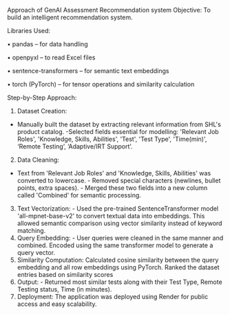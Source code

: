 Approach of GenAI Assessment Recommendation system
Objective: To build an intelligent recommendation system.

Libraries Used:

•	pandas – for data handling

•	openpyxl – to read Excel files

•	sentence-transformers – for semantic text embeddings

•	torch (PyTorch) – for tensor operations and similarity calculation

Step-by-Step Approach:
1. Dataset Creation:
 - Manually built the dataset by extracting relevant information from SHL's product catalog. -Selected fields essential for modelling: 'Relevant Job Roles', 'Knowledge, Skills, Abilities', 'Test', 'Test Type', 'Time(min)', ‘Remote Testing’, ‘Adaptive/IRT Support’.
2. Data Cleaning:
 - Text from 'Relevant Job Roles' and 'Knowledge, Skills, Abilities' was converted to lowercase. - Removed special characters (newlines, bullet points, extra spaces). - Merged these two fields into a new column called 'Combined' for semantic processing.
3. Text Vectorization: - Used the pre-trained SentenceTransformer model 'all-mpnet-base-v2' to convert textual data into embeddings. This allowed semantic comparison using vector similarity instead of keyword matching.
4. Query Embedding: - User queries were cleaned in the same manner and combined. Encoded using the same transformer model to generate a query vector.
5. Similarity Computation: Calculated cosine similarity between the query embedding and all row embeddings using PyTorch. Ranked the dataset entries based on similarity scores
6. Output: - Returned most similar tests along with their Test Type, Remote Testing status, Time (in minutes).
7. Deployment: The application was deployed using Render for public access and easy scalability.

